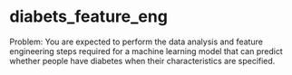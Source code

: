 # diabets_feature_eng
Problem: You are expected to perform the data analysis and feature engineering steps required for a machine learning model that can predict whether people have diabetes when their characteristics are specified.
